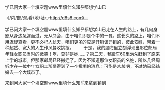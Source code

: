 学已问大家一个填空题www里填什么知乎都想学山已

《/内/部/观/看/地/址👉http://d8s8.com》--

学已问大家一个填空题www里填什么知乎都想学山已走在人生的路上，有几何身影从身边急遽而过，无从领会，由于咱们即是个中的一员。这长久的路上，咱们不用迟疑查看，更不必杞人忧天，咱们更多的应是开销该开销的，彼此安慰，带着一种超然、宽大的人生作风接收挑拨。
　　于是，我的脑海里立刻浮现出那位邮局年轻女职员当时的微笑！啊，莫非是她……？第二天，我蹬车60里匆匆赶到了原来上学的城市，但那家邮局已经搬迁了。因为不知道那位女职员的名姓，所以几经周折才在一位中年女职工那里得到了一个模糊的消息：可能是某某吧，不过她已经结婚去一个大城市了。





来到问大家一个填空题www里填什么知乎来拿到镇到
